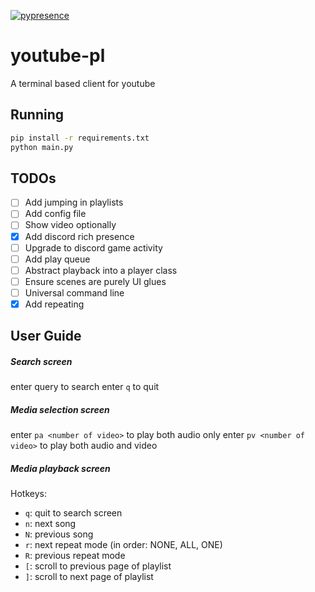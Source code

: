 [![pypresence](https://img.shields.io/badge/using-pypresence-00bb88.svg?style=for-the-badge&logo=discord&logoWidth=20)](https://github.com/qwertyquerty/pypresence)

# youtube-pl

A terminal based client for youtube

## Running
```sh
pip install -r requirements.txt
python main.py
```

## TODOs
- [ ] Add jumping in playlists
- [ ] Add config file
- [ ] Show video optionally
- [x] Add discord rich presence
- [ ] Upgrade to discord game activity
- [ ] Add play queue
- [ ] Abstract playback into a player class
- [ ] Ensure scenes are purely UI glues
- [ ] Universal command line
- [x] Add repeating

## User Guide

##### Search screen

enter query to search
enter `q` to quit

##### Media selection screen

enter `pa <number of video>` to play both audio only
enter `pv <number of video>` to play both audio and video

##### Media playback screen

Hotkeys:
* `q`: quit to search screen
* `n`: next song
* `N`: previous song
* `r`: next repeat mode (in order: NONE, ALL, ONE)
* `R`: previous repeat mode
* `[`: scroll to previous page of playlist
* `]`: scroll to next page of playlist
